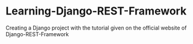 # Learning-Django-REST-Framework
 Creating a Django project with the tutorial given on the official website of Django-REST-Framework
